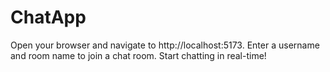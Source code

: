 # ChatApp

Open your browser and navigate to http://localhost:5173.
Enter a username and room name to join a chat room.
Start chatting in real-time!
